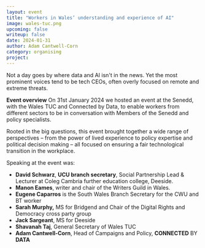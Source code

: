 ```yaml
---
layout: event
title: "Workers in Wales’ understanding and experience of AI"
image: wales-tuc.png
upcoming: false
writeup: false
date: 2024-01-31
author: Adam Cantwell-Corn
category: organising
project: 
---
```


Not a day goes by where data and AI isn't in the news. Yet the most prominent voices tend to be tech CEOs, often overly focused on remote and extreme threats.

<!--more-->

**Event overview**
On 31st January 2024 we hosted an event at the Senedd, with the Wales TUC and Connected by Data, to enable workers from different sectors to be in conversation with Members of the Senedd and policy specialists.

Rooted in the big questions, this event brought together a wide range of perspectives – from the power of lived experience to policy expertise and political decision making – all focused on ensuring a fair technological transition in the workplace.

Speaking at the event was: 

* **David Schwarz**, **UCU branch secretary**, Social Partnership Lead & Lecturer at Coleg Cambria further education college, Deeside.  
* **Manon Eames**, writer and chair of the Writers Guild in Wales. 
* **Eugene Caparros** is the South Wales Branch Secretary for the CWU and BT worker
* **Sarah Murphy,** MS for Bridgend and Chair of the Digital Rights and Democracy cross party group
* **Jack Sargeant**, MS for Deeside
* **Shavanah Taj**, General Secretary of Wales TUC
* **Adam Cantwell-Corn**, Head of Campaigns and Policy, **CONNECTED** BY **DATA**